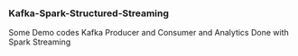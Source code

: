 ### Kafka-Spark-Structured-Streaming
Some Demo codes Kafka Producer and Consumer and Analytics Done with Spark Streaming 
